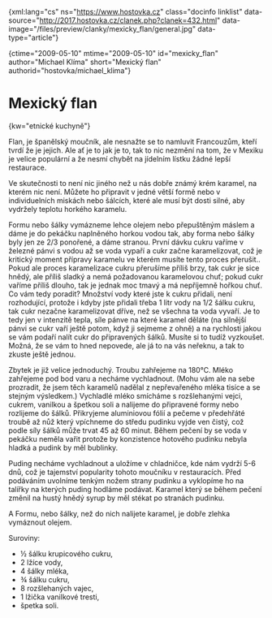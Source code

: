 
{xml:lang="cs" ns="https://www.hostovka.cz" class="docinfo linklist" data-source="http://2017.hostovka.cz/clanek.php?clanek=432.html" data-image="/files/preview/clanky/mexicky_flan/general.jpg" data-type="article"}

{ctime="2009-05-10" mtime="2009-05-10" id="mexicky\_flan" author="Michael Klíma" short="Mexický flan" authorid="hostovka/michael\_klima"}

# Mexický flan

<!-- generated attribute kw by user_udpatekw.sh on 2020-04-25, do not edit -->

{kw="etnické kuchyně"}

Flan, je španělský moučník, ale nesnažte se to namluvit Francouzům, kteří tvrdí že je jejich. Ale ať je to jak je to, tak to nic nezmění na tom, že v Mexiku je velice populární a že nesmí chybět na jídelním lístku žádné lepší restaurace.

Ve skutečnosti to není nic jiného než u nás dobře známý krém karamel, na kterém nic není. Můžete ho připravit v jedné větší formě nebo v individuelních miskách nebo šálcích, které ale musí být dosti silné, aby vydržely teplotu horkého karamelu. 

Formu nebo šálky vymázneme lehce olejem nebo přepuštěným máslem a dáme je do pekáčku naplněného horkou vodou tak, aby forma nebo šálky byly jen ze 2/3 ponořené, a dáme stranou. První dávku cukru vaříme v železné pánvi s vodou až se voda vypaří a cukr začne karamelizovat, což je kritický moment přípravy karamelu ve kterém musíte tento proces přerušit.. Pokud ale proces karamelizace cukru přerušíme příliš brzy, tak cukr je sice hnědý, ale příliš sladký a nemá požadovanou karamelovou chuť; pokud cukr vaříme příliš dlouho, tak je jednak moc tmavý a má nepříjemně hořkou chuť. Co vám tedy poradit? Množství vody které jste k cukru přidali, není rozhodující, protože i kdyby jste přidali třeba 1 litr vody na 1/2 šálku cukru, tak cukr nezačne karamelizovat dříve, než se všechna ta voda vyvaří. Je to tedy jen v intenzitě tepla, síle pánve na které karamel děláte (na silnější pánvi se cukr vaří ještě potom, když ji sejmeme z ohně) a na rychlosti jakou se vám podaří nalít cukr do připravených šálků. Musíte si to tudíž vyzkoušet. Možná, že se vám to hned nepovede, ale já to na vás neřeknu, a tak to zkuste ještě jednou.

Zbytek je již velice jednoduchý. Troubu zahřejeme na 180°C. Mléko zahřejeme pod bod varu a necháme vychladnout. (Mohu vám ale na sebe prozradit, že jsem těch karamelů nadělal z nepřevařeného mléka tisíce a se stejným výsledkem.) Vychladlé mléko smícháme s rozšlehanými vejci, cukrem, vanilkou a špetkou soli a nalijeme do připravené formy nebo rozlijeme do šálků. Přikryjeme aluminiovou fólií a pečeme v předehřáté troubě až nůž který vpíchneme do středu pudinku vyjde ven čistý, což podle síly šálků může trvat 45 až 60 minut. Během pečení by se voda v pekáčku neměla vařit protože by konzistence hotového pudinku nebyla hladká a pudink by měl bublinky.

Puding necháme vychladnout a uložíme v chladničce, kde nám vydrží 5-6 dnů, což je tajemství popularity tohoto moučníku v restauracích. Před podáváním uvolníme tenkým nožem strany pudinku a vyklopíme ho na talířky na kterých puding hodláme podávat. Karamel který se během pečení změnil na hustý hnědý syrup by měl stékat po stranách pudinku. 

A Formu, nebo šálky, než do nich nalijete karamel, je dobře zlehka vymáznout olejem.

Suroviny:

  * ½ šálku krupicového cukru,
  * 2 lžíce vody,
  * 4 šálky mléka,
  * ¾ šálku cukru,
  * 8 rozšlehaných vajec,
  * 1 lžička vanilkové tresti,
  * špetka soli.

